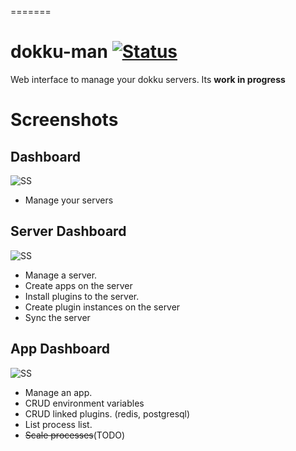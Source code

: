 =======
# dokku-man [![Status](https://img.shields.io/badge/stability-experimental-green.svg?style=flat-square)]()
Web interface to manage your dokku servers. Its **work in progress**


# Screenshots

## Dashboard
![SS](http://i.imgur.com/pUH0X4U.png)

* Manage your servers

## Server Dashboard
![SS](http://i.imgur.com/TCuSjDS.jpg)

* Manage a server. 
* Create apps on the server
* Install plugins to the server.
* Create plugin instances on the server
* Sync the server


## App Dashboard
![SS](http://i.imgur.com/FZA4Wly.jpg)

* Manage an app. 
* CRUD environment variables
* CRUD linked plugins. (redis, postgresql)
* List process list.
* ~~Scale processes~~(TODO)
